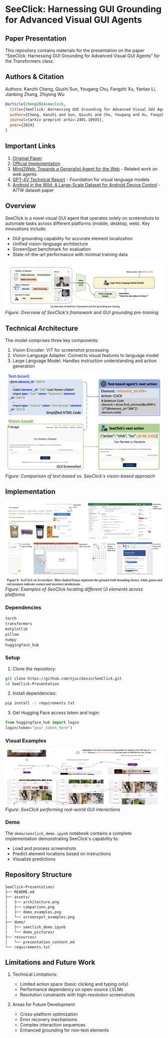 # SeeClick: Harnessing GUI Grounding for Advanced Visual GUI Agents

## Paper Presentation
This repository contains materials for the presentation on the paper "SeeClick: Harnessing GUI Grounding for Advanced Visual GUI Agents" for the Transformers class.

## Authors & Citation
Authors: Kanzhi Cheng, Qiushi Sun, Yougang Chu, Fangzhi Xu, Yantao Li, Jianbing Zhang, Zhiyong Wu

```bibtex
@article{cheng2024seeclick,
  title={SeeClick: Harnessing GUI Grounding for Advanced Visual GUI Agents},
  author={Cheng, Kanzhi and Sun, Qiushi and Chu, Yougang and Xu, Fangzhi and Li, Yantao and Zhang, Jianbing and Wu, Zhiyong},
  journal={arXiv preprint arXiv:2401.10935},
  year={2024}
}
```

## Important Links
1. [Original Paper](https://arxiv.org/abs/2401.10935)
2. [Official Implementation](https://github.com/njucckevin/SeeClick)
3. [Mind2Web: Towards a Generalist Agent for the Web](https://arxiv.org/abs/2306.06070) - Related work on web agents
4. [GPT-4V Technical Report](https://arxiv.org/abs/2303.08774) - Foundation for visual language models
5. [Android in the Wild: A Large-Scale Dataset for Android Device Control](https://arxiv.org/abs/2307.10088) - AITW dataset paper

## Overview
SeeClick is a novel visual GUI agent that operates solely on screenshots to automate tasks across different platforms (mobile, desktop, web). Key innovations include:
- GUI grounding capability for accurate element localization
- Unified vision-language architecture
- ScreenSpot benchmark for evaluation
- State-of-the-art performance with minimal training data

![SeeClick Architecture](assets/architecture.png)
*Figure: Overview of SeeClick's framework and GUI grounding pre-training*

## Technical Architecture
The model comprises three key components:
1. Vision Encoder: ViT for screenshot processing
2. Vision-Language Adapter: Connects visual features to language model
3. Large Language Model: Handles instruction understanding and action generation


![Approach Comparison](assets/comparison.png)
*Figure: Comparison of text-based vs. SeeClick's vision-based approach*

## Implementation

![Implementation Examples](assets/screenspot_examples.png)
*Figure: Examples of SeeClick locating different UI elements across platforms*

### Dependencies
```bash
torch
transformers
matplotlib
pillow
numpy
huggingface_hub
```

### Setup
1. Clone the repository:
```bash
git clone https://github.com/njucckevin/SeeClick.git
cd SeeClick-Presentation
```

2. Install dependencies:
```bash
pip install -r requirements.txt
```

3. Get Hugging Face access token and login:
```python
from huggingface_hub import login
login(token="your_token_here")
```

### Visual Examples
![Demo Examples](assets/demo_examples.png)
*Figure: SeeClick performing real-world GUI interactions*


### Demo
The `demo/seeclick_demo.ipynb` notebook contains a complete implementation demonstrating SeeClick's capability to:
- Load and process screenshots
- Predict element locations based on instructions
- Visualize predictions

## Repository Structure
```
SeeClick-Presentation/
├── README.md
├── assets/                     
│   ├── architecture.png
│   ├── comparison.png
│   ├── demo_examples.png
│   └── screenspot_examples.png
├── demo/
│   ├── seeclick_demo.ipynb
│   └── demo_pictures/
├── resources/
│   └── presentation_content.md
└── requirements.txt
```

## Limitations and Future Work
1. Technical Limitations:
   - Limited action space (basic clicking and typing only)
   - Performance dependency on open-source LVLMs
   - Resolution constraints with high-resolution screenshots

2. Areas for Future Development:
   - Cross-platform optimization
   - Error recovery mechanisms
   - Complex interaction sequences
   - Enhanced grounding for non-text elements
